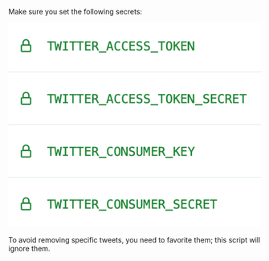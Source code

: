 Make sure you set the following secrets:

![](https://github.com/fnando/twitter_cleanup/raw/main/secrets.png)

To avoid removing specific tweets, you need to favorite them; this script will
ignore them.
